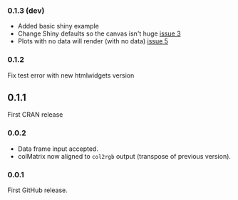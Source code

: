 ### 0.1.3 (dev)

- Added basic shiny example
- Change Shiny defaults so the canvas isn't huge [issue 3](https://github.com/MangoTheCat/radarchart/issues/3)
- Plots with no data will render (with no data) [issue 5](https://github.com/MangoTheCat/radarchart/issues/5)

### 0.1.2

Fix test error with new htmlwidgets version

## 0.1.1

First CRAN release

### 0.0.2

- Data frame input accepted.
- colMatrix now aligned to `col2rgb` output (transpose of previous version).

### 0.0.1

First GitHub release.

